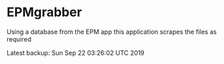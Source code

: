 # EPMgrabber
Using a database from the EPM app this application scrapes the files as required


Latest backup: Sun Sep 22 03:26:02 UTC 2019

